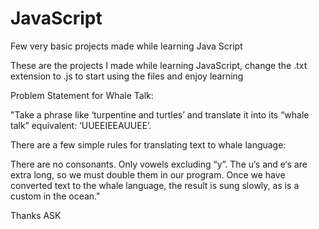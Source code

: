 # JavaScript
Few very basic projects made while learning Java Script

These are the projects I made while learning JavaScript, change the .txt extension to .js to start using the files and enjoy learning

Problem Statement for Whale Talk:

"Take a phrase like ‘turpentine and turtles’ and translate it into its “whale talk” equivalent: ‘UUEEIEEAUUEE’.

There are a few simple rules for translating text to whale language:

There are no consonants. Only vowels excluding “y”.
The u‘s and e‘s are extra long, so we must double them in our program.
Once we have converted text to the whale language, the result is sung slowly, as is a custom in the ocean."


Thanks
ASK
